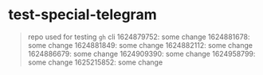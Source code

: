 # test-special-telegram

> repo used for testing `gh` cli
1624879752: some change
1624881678: some change
1624881849: some change
1624882112: some change
1624886679: some change
1624909390: some change
1624958799: some change
1625215852: some change
